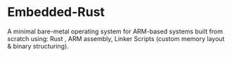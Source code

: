 # Embedded-Rust
A minimal bare-metal operating system for ARM-based systems  built from scratch using:    Rust , ARM assembly,  Linker Scripts (custom memory layout &amp; binary structuring).
